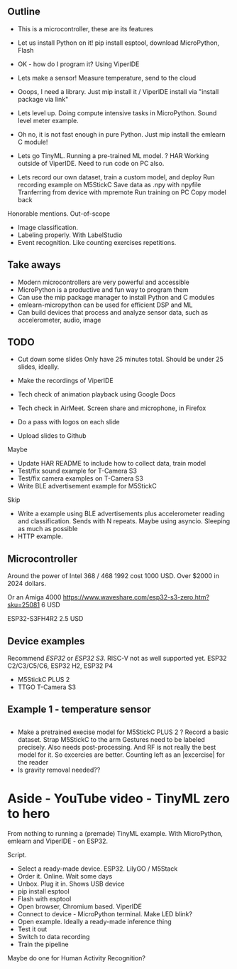 
## Outline

- This is a microcontroller, these are its features
- Let us install Python on it!
pip install esptool, download MicroPython, Flash
- OK - how do I program it? Using ViperIDE
- Lets make a sensor! Measure temperature, send to the cloud
- Ooops, I need a library.
Just mip install it / ViperIDE install via "install package via link"

- Lets level up. Doing compute intensive tasks in MicroPython. Sound level meter example.
- Oh no, it is not fast enough in pure Python.
Just mip install the emlearn C module!

- Lets go TinyML. Running a pre-trained ML model. ? HAR
Working outside of ViperIDE. Need to run code on PC also.

- Lets record our own dataset, train a custom model, and deploy
Run recording example on M5StickC
Save data as .npy with npyfile
Tranferring from device with mpremote
Run training on PC
Copy model back

Honorable mentions. Out-of-scope

- Image classification.
- Labeling properly. With LabelStudio
- Event recognition. Like counting exercises repetitions.


## Take aways

- Modern microcontrollers are very powerful and accessible
- MicroPython is a productive and fun way to program them
- Can use the mip package manager to install Python and C modules 
- emlearn-micropython can be used for efficient DSP and ML
- Can build devices that process and analyze sensor data,
such as accelerometer, audio, image

## TODO

- Cut down some slides
Only have 25 minutes total.
Should be under 25 slides, ideally.
- Make the recordings of ViperIDE
- Tech check of animation playback using Google Docs
- Tech check in AirMeet. Screen share and microphone, in Firefox

- Do a pass with logos on each slide
- Upload slides to Github

Maybe

- Update HAR README to include how to collect data, train model
- Test/fix sound example for T-Camera S3
- Test/fix camera examples on T-Camera S3
- Write BLE advertisement example for M5StickC

Skip

- Write a example using BLE advertisements plus accelerometer reading and classification.
Sends with N repeats. Maybe using asyncio. Sleeping as much as possible
- HTTP example. 


## Microcontroller

Around the power of Intel 368 / 468
1992 cost 1000 USD. Over $2000 in 2024 dollars.

Or an Amiga 4000
https://www.waveshare.com/esp32-s3-zero.htm?sku=25081
6 USD

ESP32-S3FH4R2
2.5 USD


## Device examples
Recommend *ESP32* or *ESP32 S3*.
RISC-V not as well supported yet. ESP32 C2/C3/C5/C6, ESP32 H2, ESP32 P4

- M5StickC PLUS 2
- TTGO T-Camera S3


## Example 1 - temperature sensor


## 

- Make a pretrained execise model for M5StickC PLUS 2 ?
Record a basic dataset.
Strap M5StickC to the arm
Gestures need to be labeled precisely. Also needs post-processing.
And RF is not really the best model for it.
So excercies are better. Counting left as an |excercise| for the reader
- Is gravity removal needed??


# Aside - YouTube video - TinyML zero to hero
From nothing to running a (premade) TinyML example.
With MicroPython, emlearn and ViperIDE - on ESP32.

Script.

- Select a ready-made device. ESP32. LilyGO / M5Stack
- Order it. Online. Wait some days
- Unbox. Plug it in. Shows USB device
- pip install esptool
- Flash with esptool
- Open browser, Chromium based. ViperIDE
- Connect to device - MicroPython terminal. Make LED blink?
- Open example. Ideally a ready-made inference thing
- Test it out
- Switch to data recording
- Train the pipeline

Maybe do one for Human Activity Recognition?


